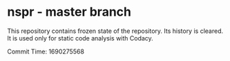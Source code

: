 # nspr - master branch

This repository contains frozen state of the repository.
Its history is cleared. It is used only for static code
analysis with Codacy.

Commit Time: 1690275568